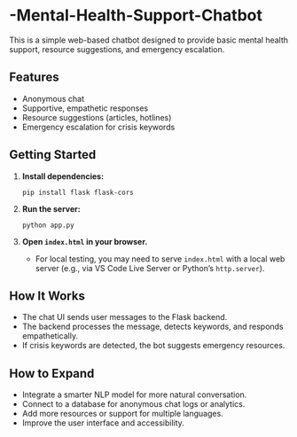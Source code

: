 # -Mental-Health-Support-Chatbot
This is a simple web-based chatbot designed to provide basic mental health support, resource suggestions, and emergency escalation.

## Features

- Anonymous chat
- Supportive, empathetic responses
- Resource suggestions (articles, hotlines)
- Emergency escalation for crisis keywords

## Getting Started

1. **Install dependencies:**
   ```
   pip install flask flask-cors
   ```

2. **Run the server:**
   ```
   python app.py
   ```

3. **Open `index.html` in your browser.**
   - For local testing, you may need to serve `index.html` with a local web server (e.g., via VS Code Live Server or Python’s `http.server`).

## How It Works

- The chat UI sends user messages to the Flask backend.
- The backend processes the message, detects keywords, and responds empathetically.
- If crisis keywords are detected, the bot suggests emergency resources.

## How to Expand

- Integrate a smarter NLP model for more natural conversation.
- Connect to a database for anonymous chat logs or analytics.
- Add more resources or support for multiple languages.
- Improve the user interface and accessibility.
